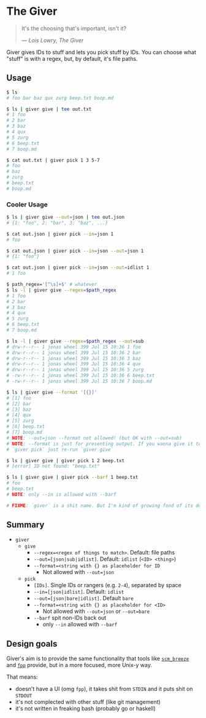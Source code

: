 # The Giver

> It's the choosing that's important, isn't it?
>
> — <cite>Lois Lowry, The Giver</cite>

Giver gives IDs to stuff and lets you pick stuff by IDs. You can choose what
"stuff" is with a regex, but, by default, it's file paths.


## Usage

```bash
$ ls
# foo bar baz qux zurg beep.txt boop.md

$ ls | giver give | tee out.txt
# 1 foo
# 2 bar
# 3 baz
# 4 qux
# 5 zurg
# 6 beep.txt
# 7 boop.md

$ cat out.txt | giver pick 1 3 5-7
# foo
# baz
# zurg
# beep.txt
# boop.md
```


### Cooler Usage

```bash
$ ls | giver give --out=json | tee out.json
# {1: "foo", 2: "bar", 3: "baz", ...}

$ cat out.json | giver pick --in=json 1
# foo

$ cat out.json | giver pick --in=json --out=json 1
# {1: "foo"}

$ cat out.json | giver pick --in=json --out=idlist 1
# 1 foo

$ path_regex='[^\s]+$' # whatever
$ ls -l | giver give --regex=$path_regex
# 1 foo
# 2 bar
# 3 baz
# 4 qux
# 5 zurg
# 6 beep.txt
# 7 boop.md

$ ls -l | giver give --regex=$path_regex --out=sub
# drw-r--r-- 1 jonas wheel 399 Jul 15 10:36 1 foo
# drw-r--r-- 1 jonas wheel 399 Jul 15 10:36 2 bar
# drw-r--r-- 1 jonas wheel 399 Jul 15 10:36 3 baz
# drw-r--r-- 1 jonas wheel 399 Jul 15 10:36 4 qux
# drw-r--r-- 1 jonas wheel 399 Jul 15 10:36 5 zurg
# -rw-r--r-- 1 jonas wheel 399 Jul 15 10:36 6 beep.txt
# -rw-r--r-- 1 jonas wheel 399 Jul 15 10:36 7 boop.md

$ ls | giver give --format '[{}]'
# [1] foo
# [2] bar
# [3] baz
# [4] qux
# [5] zurg
# [6] beep.txt
# [7] boop.md
# NOTE: --out=json --format not allowed! (but OK with --out=sub)
# NOTE: --format is just for presenting output. If you wanna give it to
# `giver pick` just re-run `giver give`

$ ls | giver give | giver pick 1 2 beep.txt
# [error] ID not found: "beep.txt"

$ ls | giver give | giver pick --barf 1 beep.txt
# foo
# beep.txt
# NOTE: only --in is allowed with --barf

# FIXME: `giver` is a shit name. But I'm kind of growing fond of its dorkiness.
```

## Summary

- `giver`
  - `give`
    - `--regex=<regex of things to match>`. Default: file paths
    - `--out=[json|sub|idlist]`. Default: `idlist` (`<ID> <thing>`)
    - `--format=<string with {} as placeholder for ID`
      - Not allowed with `--out=json`
  - `pick`
    - `[IDs]`. Single IDs or rangers (e.g. `2-4`), separated by space
    - `--in=[json|idlist]`. Default: `idlist`
    - `--out=[json|bare|idlist]`. Default `bare`
    - `--format=<string with {} as placeholder for <ID>`
      - Not allowed with `--out=json` or `--out=bare`
    - `--barf` spit non-IDs back out
      - only `--in` allowed with `--barf`


## Design goals

Giver's aim is to provide the same functionality that tools like
[`scm_breeze`](https://github.com/ndbroadbent/scm_breeze) and
[`fpp`](https://facebook.github.io/PathPicker/) provide, but in a more
focused, more Unix-y way.

That means:
- doesn't have a UI (omg `fpp`), it takes shit from `STDIN` and it puts shit on
  `STDOUT`
- it's not complected with other stuff (like git management)
- it's not written in freaking bash (probably go or haskell)
